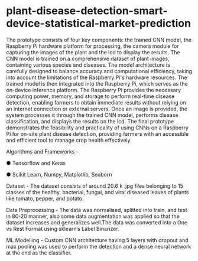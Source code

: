 # plant-disease-detection-smart-device-statistical-market-prediction
The prototype consists of four key components: the trained CNN model, the Raspberry Pi hardware
platform for processing, the camera module for capturing the images of the plant and the lcd to
display the results. The CNN model is trained on a comprehensive dataset of plant images, containing
various species and diseases. The model architecture is carefully designed to balance accuracy and
computational efficiency, taking into account the limitations of the Raspberry Pi's hardware resources.
The trained model is then integrated into the Raspberry Pi, which serves as the on-device inference
platform. The Raspberry Pi provides the necessary computing power, memory, and storage to perform
real-time disease detection, enabling farmers to obtain immediate results without relying on an
internet connection or external servers. Once an image is provided, the system processes it through
the trained CNN model, performs disease classification, and displays the results on the lcd. The final
prototype demonstrates the feasibility and practicality of using CNNs on a Raspberry Pi for on-site
plant disease detection, providing farmers with an accessible and efficient tool to manage crop health
effectively.

Algorithms and Frameworks –

 ● Tensorflow and Keras
 
 ● Scikit Learn, Numpy, Matplotlib, Seaborn
 
Dataset - The dataset consists of around 20.6 k .jpg files belonging to 15 classes of the healthy,
bacterial, fungal, and viral diseased leaves of plants like tomato, pepper, and potato.

Data Preprocessing - The data was normalised, splitted into train, and test in 80-20 manner, also
some data augmentation was applied so that the dataset increases and generalizes well.The data
was converted into a One vs Rest Format using sklearn’s Label Binarizer.

ML Modelling - Custom CNN architecture having 5 layers with dropout and max pooling was used to
perform the detection and a dense neural network at the end as the classifier.
